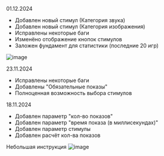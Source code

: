 01.12.2024
- Добавлен новый стимул (Категория звука)
- Добавлен новый стимул (Категория изображения)
- Исправлены некоторые баги
- Изменёно отображение кнопок стимулов
- Заложен фундамент для статистики (последние 20 игр)

![image](https://github.com/user-attachments/assets/b5b717d0-ed87-4627-b17d-65627dd30f3d)


23.11.2024
- Исправлены некоторые баги
- Добавлены "Обязательные показы"
- Полноценная возможность выбора стимулов

18.11.2024
- Добавлен параметр "кол-во показов"
- Добавлен параметр "время показа (в миллисекундах)"
- Добавлен параметр стимулы 
- Добавлен расчёт кол-ва показов

Небольшая инструкция
![image](https://github.com/user-attachments/assets/5f668f55-ca59-4512-af66-c697ded08e75)




